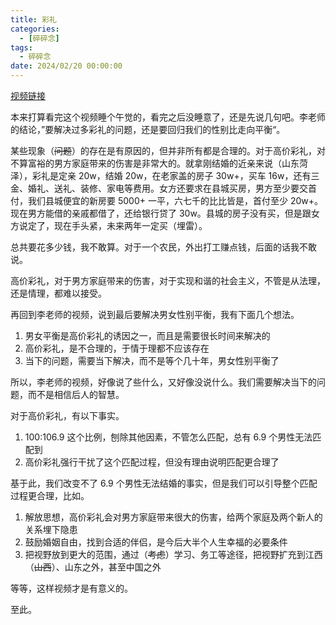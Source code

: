 ```yaml
---
title: 彩礼
categories: 
  - [碎碎念]
tags:
  - 碎碎念
date: 2024/02/20 00:00:00
---
```


[视频链接](https://www.bilibili.com/video/BV1Mx4y117jf/?spm_id_from=333.1365.list.card_archive.click&vd_source=dde715d24e4fe38dc525c996ab020c1a)

本来打算看完这个视频睡个午觉的，看完之后没睡意了，还是先说几句吧。李老师的结论，”要解决过多彩礼的问题，还是要回归我们的性别比走向平衡“。

某些现象（~~问题~~）的存在是有原因的，但并非所有都是合理的。对于高价彩礼，对不算富裕的男方家庭带来的伤害是非常大的。就拿刚结婚的近亲来说（山东菏泽），彩礼是定亲 20w，结婚 20w，在老家盖的房子 30w+，买车 16w，还有三金、婚礼、送礼、装修、家电等费用。女方还要求在县城买房，男方至少要交首付，我们县城便宜的新房要 5000+ 一平，六七千的比比皆是，首付至少 20w+。现在男方能借的亲戚都借了，还给银行贷了 30w。县城的房子没有买，但是跟女方说定了，现在手头紧，未来两年一定买（埋雷）。

总共要花多少钱，我不敢算。对于一个农民，外出打工赚点钱，后面的话我不敢说。

高价彩礼，对于男方家庭带来的伤害，对于实现和谐的社会主义，不管是从法理，还是情理，都难以接受。

再回到李老师的视频，说到最后要解决男女性别平衡，我有下面几个想法。

1. 男女平衡是高价彩礼的诱因之一，而且是需要很长时间来解决的
2. 高价彩礼，是不合理的，于情于理都不应该存在
3. 当下的问题，需要当下解决，而不是等个几十年，男女性别平衡了


所以，李老师的视频，好像说了些什么，又好像没说什么。我们需要解决当下的问题，而不是相信后人的智慧。

对于高价彩礼，有以下事实。

1. 100:106.9 这个比例，刨除其他因素，不管怎么匹配，总有 6.9 个男性无法匹配到
2. 高价彩礼强行干扰了这个匹配过程，但没有理由说明匹配更合理了


基于此，我们改变不了 6.9 个男性无法结婚的事实，但是我们可以引导整个匹配过程更合理，比如。

1. 解放思想，高价彩礼会对男方家庭带来很大的伤害，给两个家庭及两个新人的关系埋下隐患
2. 鼓励婚姻自由，找到合适的伴侣，是今后大半个人生幸福的必要条件
3. 把视野放到更大的范围，通过（~~考虑~~）学习、务工等途径，把视野扩充到江西（~~山西~~）、山东之外，甚至中国之外


等等，这样视频才是有意义的。

至此。